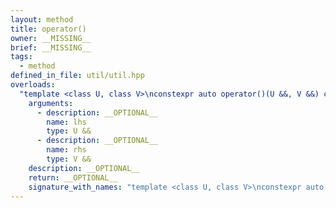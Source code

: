 ```yaml
---
layout: method
title: operator()
owner: __MISSING__
brief: __MISSING__
tags:
  - method
defined_in_file: util/util.hpp
overloads:
  "template <class U, class V>\nconstexpr auto operator()(U &&, V &&) const":
    arguments:
      - description: __OPTIONAL__
        name: lhs
        type: U &&
      - description: __OPTIONAL__
        name: rhs
        type: V &&
    description: __OPTIONAL__
    return: __OPTIONAL__
    signature_with_names: "template <class U, class V>\nconstexpr auto operator()(U && lhs, V && rhs) const"
---
```

